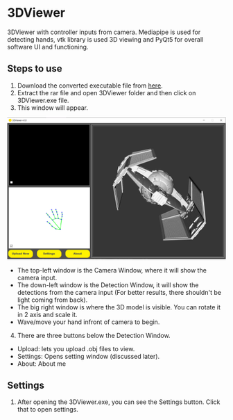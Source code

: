 # 3DViewer
3DViewer with controller inputs from camera. Mediapipe is used for detecting hands, vtk library is used 3D viewing and PyQt5 for overall software UI and functioning.

## Steps to use

1. Download the converted executable file from [here](https://drive.google.com/u/1/uc?export=download&confirm=ia7a&id=1SZ8QgYrEKrDLfRGCcm7m_ehaLe6w9qg6).
2. Extract the rar file and open 3DViewer folder and then click on 3DViewer.exe file.
3. This window will appear.

![](Data/3DViewer.png)

- The top-left window is the Camera Window, where it will show the camera input.  
- The down-left window is the Detection Window, it will show the detections from the camera input (For better results, there shouldn't be light coming from back).
- The big right window is where the 3D model is visible. You can rotate it in 2 axis and scale it.
- Wave/move your hand infront of camera to begin.

4. There are three buttons below the Detection Window.
- Upload: lets you upload .obj files to view.
- Settings: Opens setting window (discussed later).
- About: About me

## Settings
1. After opening the 3DViewer.exe, you can see the Settings button. Click that to open settings.





